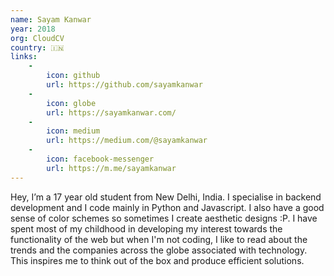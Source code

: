 ```yaml
---
name: Sayam Kanwar
year: 2018
org: CloudCV
country: 🇮🇳
links:
    -
        icon: github
        url: https://github.com/sayamkanwar
    -
        icon: globe
        url: https://sayamkanwar.com/
    -
        icon: medium
        url: https://medium.com/@sayamkanwar
    -
        icon: facebook-messenger
        url: https://m.me/sayamkanwar
---
```


Hey, I’m a 17 year old student from New Delhi, India. I specialise in backend development and I code mainly in Python and Javascript. I also have a good sense of color schemes so sometimes I create aesthetic designs :P. I have spent most of my childhood in developing my interest towards the functionality of the web but when I'm not coding, I like to read about the trends and the companies across the globe associated with technology. This inspires me to think out of the box and produce efficient solutions.
